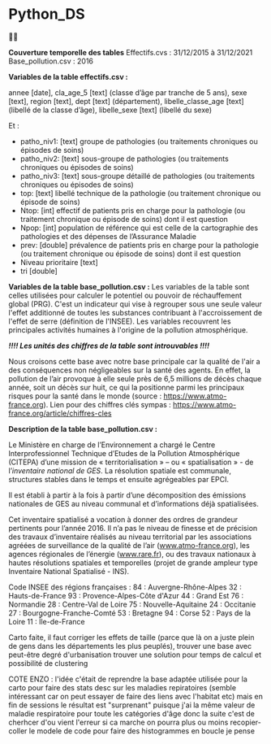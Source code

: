 # Python_DS
🐍🐍

**Couverture temporelle des tables**
Effectifs.cvs : 31/12/2015 à 31/12/2021
Base_pollution.csv : 2016


**Variables de la table effectifs.csv :**

annee [date], cla_age_5 [text] (classe d’âge par tranche de 5 ans), sexe [text], region [text], dept [text] (département), libelle_classe_age [text] (libellé de la classe d’âge), libelle_sexe [text] (libellé du sexe)

Et :
* patho_niv1: [text] groupe de pathologies (ou traitements chroniques ou épisodes de soins)
* patho_niv2: [text] sous-groupe de pathologies (ou traitements chroniques ou épisodes de soins)
* patho_niv3: [text] sous-groupe détaillé de pathologies (ou traitements chroniques ou épisodes de soins)
* top: [text] libellé technique de la pathologie (ou traitement chronique ou épisode de soins)
* Ntop: [int] effectif de patients pris en charge pour la pathologie (ou traitement chronique ou épisode de soins) dont il est question
* Npop: [int] population de référence qui est celle de la cartographie des pathologies et des dépenses de l’Assurance Maladie
* prev: [double] prévalence de patients pris en charge pour la pathologie (ou traitement chronique ou épisode de soins) dont il est question
* Niveau prioritaire [text]
* tri [double]


**Variables de la table base_pollution.csv :**
Les variables de la  table sont celles utilisées pour calculer le potentiel ou pouvoir de réchauffement global (PRG). C'est un indicateur qui vise à regrouper sous une seule valeur l'effet additionné de toutes les substances contribuant à l'accroissement de l'effet de serre (définition de l'INSEE).
Les variables recouvrent les principales activités humaines à l'origine de la pollution atmosphérique.

***!!!! Les unités des chiffres de la table sont introuvables !!!!***

Nous croisons cette base avec notre base principale car la qualité de l'air a des conséquences non négligeables sur la santé des agents. En effet, la pollution de l’air provoque à elle seule près de 6,5 millions de décès chaque année, soit un décès sur huit, ce qui la positionne parmi les principaux risques pour la santé dans le monde (source : https://www.atmo-france.org).
Lien pour des chiffres clés sympas : https://www.atmo-france.org/article/chiffres-cles

**Description de la table base_pollution.csv :**

Le Ministère en charge de l’Environnement a chargé le Centre Interprofessionnel Technique d’Etudes de la Pollution Atmosphérique (CITEPA) d’une mission de « territorialisation » – ou « spatialisation » - de l’_inventaire national de GES_. La résolution spatiale est communale, structures stables dans le temps et ensuite agrégeables par EPCI.

Il est établi à partir à la fois à partir d’une décomposition des émissions nationales de GES au niveau communal et d’informations déjà spatialisées.

Cet inventaire spatialisé a vocation à donner des ordres de grandeur pertinents pour l’année 2016. Il n’a pas le niveau de finesse et de précision des travaux d’inventaire réalisés au niveau territorial par les associations agréées de surveillance de la qualité de l’air (www.atmo-france.org), les agences régionales de l’énergie (www.rare.fr), ou des travaux nationaux à hautes résolutions spatiales et temporelles (projet de grande ampleur type Inventaire National Spatialisé - INS).


Code INSEE des régions françaises :
84 : Auvergne-Rhône-Alpes
32 : Hauts-de-France
93 : Provence-Alpes-Côte d'Azur
44 : Grand Est
76 : Normandie
28 : Centre-Val de Loire
75 : Nouvelle-Aquitaine
24 : Occitanie
27 : Bourgogne-Franche-Comté
53 : Bretagne
94 : Corse
52 : Pays de la Loire
11 : Île-de-France

Carto faite, il faut corriger les effets de taille (parce que là on a juste plein de gens dans les départements les plus peuplés), 
trouver une base avec peut-être degré d'urbanisation
trouver une solution pour temps de calcul et possibilité de clustering

COTE ENZO :
l'idée c'était de reprendre la base adaptée utilisée pour la carto pour faire des stats desc sur les maladies repiratoires 
(semble intéressant car on peut essayer de faire des liens avec l'habitat etc) 
mais en fin de sessions le résultat est "surprenant" puisque j'ai la même valeur de maladie respiratoire pour toute les catégories d'âge 
donc la suite c'est de cherhcer d'ou vient l'erreur 
si ca marche on pourra plus ou moins recopier-coller le modele de code pour faire des histogrammes en boucle je pense 

